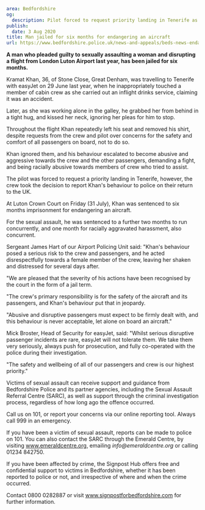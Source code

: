 ```yaml
area: Bedfordshire
og:
  description: Pilot forced to request priority landing in Tenerife as disruptive passenger
publish:
  date: 3 Aug 2020
title: Man jailed for six months for endangering an aircraft
url: https://www.bedfordshire.police.uk/news-and-appeals/beds-news-endanger-aircraft-jul20
```

**A man who pleaded guilty to sexually assaulting a woman and disrupting a flight from London Luton Airport last year, has been jailed for six months.**

Kramat Khan, 36, of Stone Close, Great Denham, was travelling to Tenerife with easyJet on 29 June last year, when he inappropriately touched a member of cabin crew as she carried out an inflight drinks service, claiming it was an accident.

Later, as she was working alone in the galley, he grabbed her from behind in a tight hug, and kissed her neck, ignoring her pleas for him to stop.

Throughout the flight Khan repeatedly left his seat and removed his shirt, despite requests from the crew and pilot over concerns for the safety and comfort of all passengers on board, not to do so.

Khan ignored them, and his behaviour escalated to become abusive and aggressive towards the crew and the other passengers, demanding a fight, and being racially abusive towards members of crew who tried to assist.

The pilot was forced to request a priority landing in Tenerife, however, the crew took the decision to report Khan's behaviour to police on their return to the UK.

At Luton Crown Court on Friday (31 July), Khan was sentenced to six months imprisonment for endangering an aircraft.

For the sexual assault, he was sentenced to a further two months to run concurrently, and one month for racially aggravated harassment, also concurrent.

Sergeant James Hart of our Airport Policing Unit said: "Khan's behaviour posed a serious risk to the crew and passengers, and he acted disrespectfully towards a female member of the crew, leaving her shaken and distressed for several days after.

"We are pleased that the severity of his actions have been recognised by the court in the form of a jail term.

"The crew's primary responsibility is for the safety of the aircraft and its passengers, and Khan's behaviour put that in jeopardy.

"Abusive and disruptive passengers must expect to be firmly dealt with, and this behaviour is never acceptable, let alone on board an aircraft."

Mick Broster, Head of Security for easyJet, said: "Whilst serious disruptive passenger incidents are rare, easyJet will not tolerate them. We take them very seriously, always push for prosecution, and fully co-operated with the police during their investigation.

"The safety and wellbeing of all of our passengers and crew is our highest priority."

Victims of sexual assault can receive support and guidance from Bedfordshire Police and its partner agencies, including the Sexual Assault Referral Centre (SARC), as well as support through the criminal investigation process, regardless of how long ago the offence occurred.

Call us on 101, or report your concerns via our online reporting tool. Always call 999 in an emergency.

If you have been a victim of sexual assault, reports can be made to police on 101. You can also contact the SARC through the Emerald Centre, by visiting www.emeraldcentre.org, emailing _info@emeraldcentre.org_ or calling 01234 842750.

If you have been affected by crime, the Signpost Hub offers free and confidential support to victims in Bedfordshire, whether it has been reported to police or not, and irrespective of where and when the crime occurred.

Contact 0800 0282887 or visit www.signpostforbedfordshire.com for further information.
